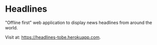 ﻿# Headlines

"Offline first" web application to display news headlines from around the world. 

Visit at: https://headlines-tobe.herokuapp.com.

